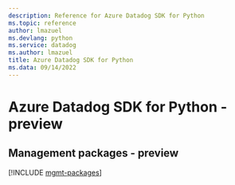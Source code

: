 ```yaml
---
description: Reference for Azure Datadog SDK for Python
ms.topic: reference
author: lmazuel
ms.devlang: python
ms.service: datadog
ms.author: lmazuel
title: Azure Datadog SDK for Python
ms.data: 09/14/2022
---
```

# Azure Datadog SDK for Python - preview

## Management packages - preview
[!INCLUDE [mgmt-packages](datadog-mgmt-index.md)]